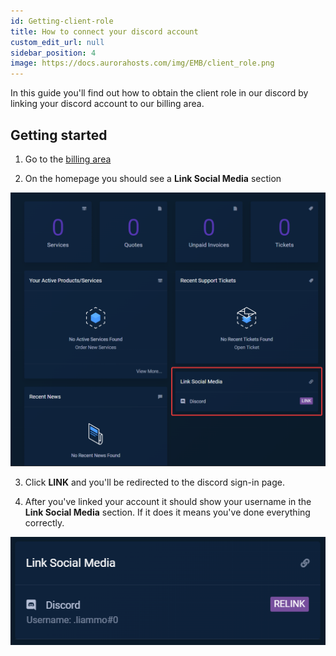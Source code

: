 ```yaml
---
id: Getting-client-role
title: How to connect your discord account
custom_edit_url: null
sidebar_position: 4
image: https://docs.aurorahosts.com/img/EMB/client_role.png
---
```


In this guide you'll find out how to obtain the client role in our discord by linking your discord account to our billing area.

## Getting started

1. Go to the [billing area](https://billing.aurorahosts.com/)

2. On the homepage you should see a **Link Social Media** section

![Link](../../images/Billing/Client_role/1_Link_Social.png)

3. Click **LINK** and you'll be redirected to the discord sign-in page.

4. After you've linked your account it should show your username in the **Link Social Media** section. If it does it means you've done everything correctly.

![Complete](../../images/Billing/Client_role/2_Link_Complete.png)